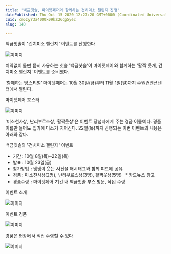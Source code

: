 ```yaml
---
title: "백금칫솔, 마이펫페어와 함께하는 건치미소 챌린지 진행"
datePublished: Thu Oct 15 2020 12:27:20 GMT+0000 (Coordinated Universal Time)
cuid: cm6zyr3a4000k09kz26qg5yec
slug: 140

---
```



백금칫솔이 '건치미소 챌린지' 이벤트를 진행한다

![이미지](https://cdn.hashnode.com/res/hashnode/image/upload/v1739246981763/6083147c-1f15-4aaf-bd35-3d0ae9480e17.jpeg)

치약없이 물만 묻혀 사용하는 칫솔 '백금칫솔'이 마이펫페어와 함께하는 '활짝 웃개, 건치미소 챌린지' 이벤트를 준비했다.

'함께하는 멍스티벌' 마이펫페어는 10월 30일(금)부터 11월 1일(일)까지 수원컨벤션센터에서 열린다.

마이펫페어 포스터

![이미지](https://cdn.hashnode.com/res/hashnode/image/upload/v1739246983602/2b7a2f3b-1d87-4fbc-9730-28ff0d33c471.jpeg)

'미소천사상, 난리부르스상, 활짝웃상'은 이벤트 당첨자에게 주는 경품 이름이다. 경품 이름만 들어도 입가에 미소가 지어진다. 22일(목)까지 진행되는 이번 이벤트의 내용은 아래와 같다.

백금칫솔의 '건치미소 챌린지' 이벤트

- 기간 : 10월 8일(목)~22일(목)
- 발표 : 10월 23일(금)
- 참가방법 : 댕댕이 웃는 사진을 해시태그와 함께 피드에 공유
- 경품 : 미소천사상(2명), 난리부르스상(3명), 활짝웃상(5명)   * 카드뉴스 참고
- 경품수령 : 마이펫페어 기간 내 백금칫솔 부스 방문, 직접 수령

이벤트 소개

![이미지](https://cdn.hashnode.com/res/hashnode/image/upload/v1739246985885/81099ce8-63ee-4fc0-9753-da77055dfd91.jpeg)

이벤트 경품

![이미지](https://cdn.hashnode.com/res/hashnode/image/upload/v1739246987832/36f6c4d7-5017-4f0a-8012-26592aac7b1b.jpeg)

경품은 현장에서 직접 수령할 수 있다

![이미지](https://cdn.hashnode.com/res/hashnode/image/upload/v1739246989856/87433909-46ee-4082-86c6-a3b0dc5bc1cc.jpeg)